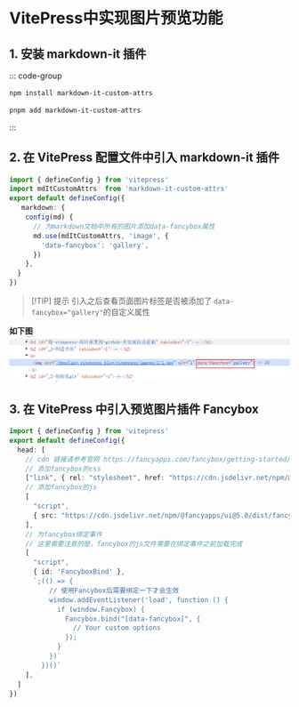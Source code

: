 # VitePress中实现图片预览功能
## 1. 安装 markdown-it 插件
::: code-group
```sh [npm]
npm install markdown-it-custom-attrs
```
```sh [pnpm]
pnpm add markdown-it-custom-attrs
```
:::
## 2. 在 VitePress 配置文件中引入 markdown-it 插件
```ts
import { defineConfig } from 'vitepress'
import mdItCustomAttrs  from 'markdown-it-custom-attrs'
export default defineConfig({
   markdown: {
    config(md) {
      // 为markdown文档中所有的图片添加data-fancybox属性
      md.use(mdItCustomAttrs, 'image', {
        'data-fancybox': 'gallery',
      })
    },
  }
})
```
> [!TIP] 提示
> 引入之后查看页面图片标签是否被添加了 `data-fancybox="gallery"`的自定义属性

**如下图**
![3](./images/3/1.png)
## 3. 在 VitePress 中引入预览图片插件 Fancybox
```ts
import { defineConfig } from 'vitepress'
export default defineConfig({
  head: [
    // cdn 链接请参考官网 https://fancyapps.com/fancybox/getting-started/#cdn
    // 添加fancybox的css
    ["link", { rel: "stylesheet", href: "https://cdn.jsdelivr.net/npm/@fancyapps/ui@5.0/dist/fancybox/fancybox.css" },],
    // 添加fancybox的js
    [
      "script",
      { src: "https://cdn.jsdelivr.net/npm/@fancyapps/ui@5.0/dist/fancybox/fancybox.umd.js" }
    ],
    // 为fancybox绑定事件
    // 这里需要注意的是，fancybox的js文件需要在绑定事件之前加载完成
    [
      "script",
      { id: 'FancyboxBind' },
      `;(() => {
          // 使用Fancybox后需要绑定一下才会生效
          window.addEventListener('load', function () {
            if (window.Fancybox) {
              Fancybox.bind("[data-fancybox]", {
                // Your custom options
              });
            }
          })
        })()`
    ],
  ]
})
```
